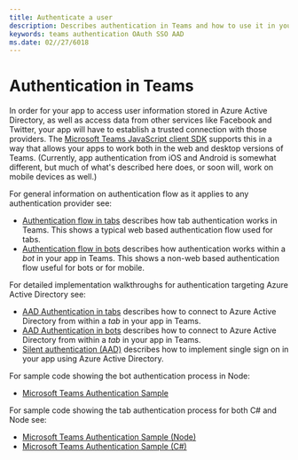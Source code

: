 ```yaml
---
title: Authenticate a user
description: Describes authentication in Teams and how to use it in your apps
keywords: teams authentication OAuth SSO AAD
ms.date: 02//27/6018
---
```

# Authentication in Teams

In order for your app to access user information stored in Azure Active Directory, as well as access data from other services like Facebook and Twitter, your app will have to establish a trusted connection with those providers. The [Microsoft Teams JavaScript client SDK](https://docs.microsoft.com/en-us/javascript/api/overview/msteams-client) supports this in a way that allows your apps to work both in the web and desktop versions of Teams. (Currently, app authentication from iOS and Android is somewhat different, but much of what's described here does, or soon will, work on mobile devices as well.)

For general information on authentication flow as it applies to any authentication provider see:

* [Authentication flow in tabs](~/concepts/authentication/auth-flow-tab) describes how tab authentication works in Teams. This shows a typical web based authentication flow used for tabs.
* [Authentication flow in bots](~/concepts/authentication/auth-flow-bot) describes how authentication works within a *bot* in your app in Teams. This shows a non-web based authentication flow useful for bots or for mobile.

For detailed implementation walkthroughs for authentication targeting Azure Active Directory see:

* [AAD Authentication in tabs](~/concepts/authentication/auth-tab-AAD) describes how to connect to Azure Active Directory from within a *tab* in your app in Teams.
* [AAD Authentication in bots](~/concepts/authentication/auth-bot-AAD) describes how to connect to Azure Active Directory from within a *tab* in your app in Teams.
* [Silent authentication (AAD)](~/concepts/authentication/auth-silent-AAD) describes how to implement single sign on in your app using Azure Active Directory.

For sample code showing the bot authentication process in Node:

* [Microsoft Teams Authentication Sample](https://github.com/OfficeDev/microsoft-teams-sample-auth-node)

For sample code showing the tab authentication process for both C# and Node see:

* [Microsoft Teams Authentication Sample (Node)](https://github.com/OfficeDev/microsoft-teams-sample-complete-node)
* [Microsoft Teams Authentication Sample (C#)](https://github.com/OfficeDev/microsoft-teams-sample-complete-csharp)
